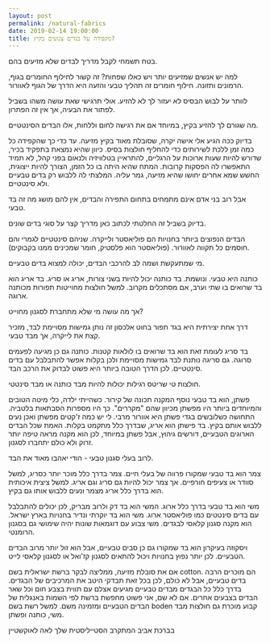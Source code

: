 ```yaml
---
layout: post
permalink: /natural-fabrics
date: 2019-02-14 19:00:00
title: מקפידה על בגדים צנועים בקיץ?
---
```


בטח תשמחי לקבל מדריך לבדים שלא מזיעים בהם.

למה יש אנשים שמזיעים יותר ויש כאלו שפחות?
זה קשור לחילוף החומרים בגוף, הרמונים ותזונה.
 חילוף חומרים זה תהליך טבעי והזעה היא הדרך של הגוף לאוורור.

לוותר על לבוש הבסיס לא יעזור לך לא להזיע.
אולי תרגישי שאת עושה משהו בשביל לפתור את הבעיה, אך אין זה הפתרון.

מה שגורם לך להזיע בקיץ, במיוחד אם את רגישה לחום וללחות, אלו  הבדים הסינטטיים.

בדיוק ככה הגיע אלי אישה יקרה, שסובלת מאוד בקיץ מזיעה.
עד כדי כך שהקפידה כל כמה זמן ללכת לשירותים כדי להחליף חולצות בסיס.
כיוון שהיא נמצאת בתפקיד בכיר, שדורש להיות שעות ארוכות על הרגליים, להתראיין בטלוויזיה ולנאום בפני קהל, לא תמיד התאפשרו לה הפסקות קרובות.
המתח שהיא היתה בו כל הזמן, הצורך להיות ייצוגית, החשש שמא אחרים יחושו שהיא מזיעה, גמר עליה.
המלצתי לה ללבוש רק בדים טבעיים ולא סינטטיים.

אבל רוב בני אדם אינם מתמחים בתחום התפירה והבדים, אין להם מושג מה זה בד טבעי.

בדיוק בשביל זה החלטתי לכתוב כאן מדריך קצר על סוגי בדים שונים.

הבדים הנפוצים ביותר בחנויות הם פוליאסטר ולייקרה.
שניהם סינטטיים לגמרי והם חוסמים כל תקווה לאוורור. (פוליאסטר הוא פלסטיק, חומר שמכינים ממנו בקבוקים).

מי שמתעקשת ושמה לב להרכבי הבדים, יכולה למצוא בדים טבעיים.

כותנה היא טבעי. ונושמת.
בד כותנה יכול להיות בשני צורות, אריג או סריג.
בד אריג הוא בד שרואים בו שתי וערב, אם מסתכלים מקרוב. למשל  חולצות מחוייטות תפורות מכותנה ארוגה.

אך מה עושה מי שלא מתחברת לסגנון מחוייט?

דרך אחת יצירתית היא בגד תפור בחוט אלכסון זה נותן גמישות מסויימת לבד, מזכיר קצת את לייקרה, אך מבד טבעי.

בד סריג לעומת זאת הוא בד שרואים בו לולאות קטנות.
כותנה גם כן מגיעה לפעמים סרוגה.
גם סריגה נותנת לבד גמישות מסויימת ולכן בקלות אפשר להתבלבל עם בדים סינטטיים.
לכן הדרך הטובה ביותר היא פשוט לבדוק את הרכב הבד.

חולצות טי שריטס רגילות יכולות להיות מבד כותנה או מבד סינטטי.

פשתן, הוא בד טבעי נוסף המקנה תכונה של קירור. כשהייתי ילדה, כלי מיטה הטובים והמיוחדים ביותר היו מפשתן מכיוון שהם "מקררים". כך היו מספרות הסבתאות בלטביה.
התחושה כשלובשים בגדי פשתן היא אוורור מרבי.
לי יש כמה ז'קטים מפשתן ואכן נעים ללבוש אותם בקיץ.
בד פישתן הוא אריג, שבדרך כלל מתקמט בקלות.
האמת שכל הבדים הארוגים הטבעיים, דורשים גיהוץ, אבל פשתן במיוחד, לכן הוא מקנה מראה טיפה יותר זרוק ולא כולם יתחברו לסגנון.

 לרוב בעלי סגנון טבעי - הודי יאהבו מאוד את הבד.

צמר הוא בד טבעי שמקורו  פרווה של בעלי חיים.
צמר בדרך כלל מוכר יותר כסריג, למשל סוודר או צעיפים חורפיים.
אך צמר יכול להיות גם סריג וגם אריג. למשל ציצית איכותית הוא בדרך כלל אריג מצמר ונעים ללבוש אותו גם בקיץ.

משי הוא בד טבעי בדרך כלל ארוג.
המשי הוא בד דק ולרוב מבריק, לכן יכולים להתבלבל עם בדים סינטטים כמו פוליאסטר ארוג.
משי הוא בד יוקרתי ונדיר בחנויות בארץ ישראל. הוא מקנה סגנון קלאסי לבגדים. משי צבוע עם דוגמאות שונות יהיה שימושי גם בסגנון הרומנטי.

ויסקוזה בעיקרון הוא בד שמקורו גם כן סבים טבעיים, אבל הוא זול יותר מרוב הבדים הטבעיים. לכן יותר נפוץ בחנויות ויכול להתאים לסגנון קז'ואל או לסגנון קלאסי לייט.


אם את סובלת מזיעה, ממליצה לבקר ברשת ישראלית בשם cotton.  הם מוכרים הרבה בדים טבעיים, אבל לא כולם, לכן בכל זאת תבדקי היטב את המרכיבים של הבגדים. בדרך כלל כל הבגדים מבדים טבעיים מגיעים אצלם עם תווית בצבע חום וכל שאר הבדים בצבעים אחרים.
אם לא שם, אני פשוט מחפשת ברשת לפי השמות באנגלית של הבדים הטבעיים ומזמינה משם. למשל רשת בשם boden קבוע מוכרת גם חולצות מבד משי, כותנה ופשתן.

בברכת אביב המתקרב
הסטייליסטית שלך
לאה לאוקשטיין
